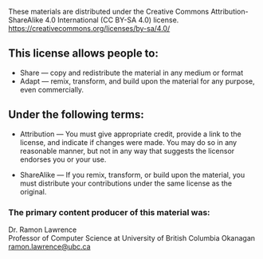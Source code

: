 These materials are distributed under the Creative Commons Attribution-ShareAlike 4.0 International (CC BY-SA 4.0) license. https://creativecommons.org/licenses/by-sa/4.0/

## This license allows people to:
- Share — copy and redistribute the material in any medium or format
- Adapt — remix, transform, and build upon the material for any purpose, even commercially.

## Under the following terms:
- Attribution — You must give appropriate credit, provide a link to the license, and indicate if changes were made. You may do so in any reasonable manner, but not in any way that suggests the licensor endorses you or your use.

- ShareAlike — If you remix, transform, or build upon the material, you must distribute your contributions under the same license as the original.

### The primary content producer of this material was:
Dr. Ramon Lawrence<br>
Professor of Computer Science at University of British Columbia Okanagan<br>
ramon.lawrence@ubc.ca

